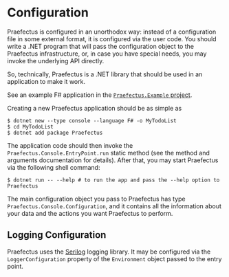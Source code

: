 <!--
SPDX-FileCopyrightText: 2025 Friedrich von Never <friedrich@fornever.me>

SPDX-License-Identifier: MIT
-->

Configuration
=============

Praefectus is configured in an unorthodox way: instead of a configuration file
in some external format, it is configured via the user code. You should write a
.NET program that will pass the configuration object to the Praefectus
infrastructure, or, in case you have special needs, you may invoke the
underlying API directly.

So, technically, Praefectus is a .NET library that should be used in an
application to make it work.

See an example F# application in the [`Praefectus.Example`
project][praefectus.example].

Creating a new Praefectus application should be as simple as

```console
$ dotnet new --type console --language F# -o MyTodoList
$ cd MyTodoList
$ dotnet add package Praefectus
```

The application code should then invoke the `Praefectus.Console.EntryPoint.run`
static method (see the method and arguments documentation for details). After
that, you may start Praefectus via the following shell command:

```console
$ dotnet run -- --help # to run the app and pass the --help option to Praefectus
```

The main configuration object you pass to Praefectus has type
`Praefectus.Console.Configuration`, and it contains all the information about
your data and the actions you want Praefectus to perform.

Logging Configuration
---------------------

Praefectus uses the [Serilog][serilog] logging library. It may be configured via
the `LoggerConfiguration` property of the `Environment` object passed to the
entry point.

[praefectus.example]: ../Praefectus.Example
[serilog]: https://serilog.net/
